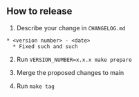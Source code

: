 ## How to release

1. Describe your change in `CHANGELOG.md`

```
* <version number> - <date>
  * Fixed such and such
```

2. Run `VERSION_NUMBER=x.x.x make prepare`

3. Merge the proposed changes to main

4. Run `make tag`
